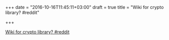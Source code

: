 +++
date = "2016-10-16T11:45:11+03:00"
draft = true
title = "Wiki for crypto library?  #reddit"

+++

<p><a href="https://t.co/JaU5RdJmcd">Wiki for crypto library?  #reddit</a></p>

